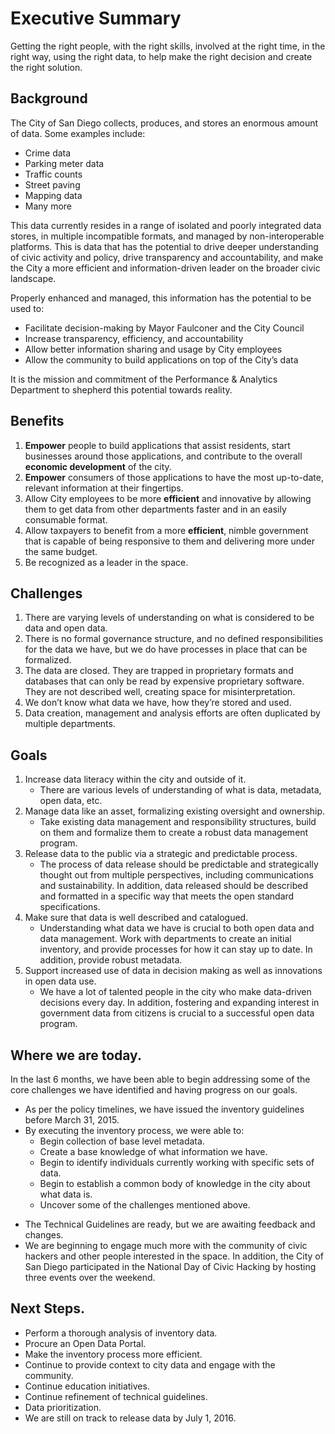 # Executive Summary

Getting the right people, with the right skills, involved at the right time, in the right way, using the right data, to help make the right decision and create the right solution.

## Background
The City of San Diego collects, produces, and stores an enormous amount of data. Some examples include:

* Crime data
* Parking meter data
* Traffic counts
* Street paving
* Mapping data
* Many more

This data currently resides in a range of isolated and poorly integrated data stores, in multiple incompatible formats, and managed by non-interoperable platforms. This is data that has the potential to drive deeper understanding of civic activity and policy, drive transparency and accountability, and make the City a more efficient and information-driven leader on the broader civic landscape.

Properly enhanced and managed, this information has the potential to be used to:

* Facilitate decision-making by Mayor Faulconer and the City Council
* Increase transparency, efficiency, and accountability
* Allow better information sharing and usage by City employees
* Allow the community to build applications on top of the City’s data

It is the mission and commitment of the Performance & Analytics Department to shepherd this potential towards reality. 


## Benefits
1. **Empower** people to build applications that assist residents, start businesses around those applications, and contribute to the overall **economic development** of the city.
2. **Empower** consumers of those applications to have the most up-to-date, relevant information at their fingertips.
3. Allow City employees to be more **efficient** and innovative by allowing them to get data from other departments faster and in an easily consumable format.
4. Allow taxpayers to benefit from a more **efficient**, nimble government that is capable of being responsive to them and delivering more under the same budget.
5. Be recognized as a leader in the space.


## Challenges
1. There are varying levels of understanding on what is considered to be data and open data.  
2. There is no formal governance structure, and no defined responsibilities for the data we have, but we do have processes in place that can be formalized.
3. The data are closed. They are trapped in proprietary formats and databases that can only be read by expensive proprietary software.  They are not described well, creating space for misinterpretation.
4. We don’t know what data we have, how they’re stored and used.
5. Data creation, management and analysis efforts are often duplicated by multiple departments.


## Goals
1. Increase data literacy within the city and outside of it.
    * There are various levels of understanding of what is data, metadata, open data, etc.
2. Manage data like an asset, formalizing existing oversight and ownership.
    * Take existing data management and responsibility structures, build on them and formalize them to create a robust data management program.
3. Release data to the public via a strategic and predictable process.
    * The process of data release should be predictable and strategically thought out from multiple perspectives, including communications and sustainability.  In addition, data released should be described and formatted in a specific way that meets the open standard specifications.
4. Make sure that data is well described and catalogued.
    * Understanding what data we have is crucial to both open data and data management.  Work with departments to create an initial inventory, and provide processes for how it can stay up to date.  In addition, provide robust metadata.
5. Support increased use of data in decision making as well as innovations in open data use.
    * We have a lot of talented people in the city who make data-driven decisions every day.  In addition, fostering and expanding interest in government data from citizens is crucial to a successful open data program.

## Where we are today.
In the last 6 months, we have been able to begin addressing some of the core challenges we have identified and having progress on our goals.  

* As per the policy timelines, we have issued the inventory guidelines before March 31, 2015.
* By executing the inventory process, we were able to:
    * Begin collection of base level metadata.
    * Create a base knowledge of what information we have.
    * Begin to identify individuals currently working with specific sets of data. 
    * Begin to establish a common body of knowledge in the city about what data is.
    * Uncover some of the challenges mentioned above.
+ The Technical Guidelines are ready, but we are awaiting feedback and changes.
+ We are beginning to engage much more with the community of civic hackers and other people interested in the space.  In addition, the City of San Diego participated in the National Day of Civic Hacking by hosting three events over the weekend.  


## Next Steps.
* Perform a thorough analysis of inventory data.
* Procure an Open Data Portal.
* Make the inventory process more efficient.
* Continue to provide context to city data and engage with the community.
* Continue education initiatives.
* Continue refinement of technical guidelines.
* Data prioritization.
* We are still on track to release data by July 1, 2016.



